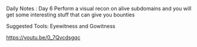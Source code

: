 Daily Notes : Day 6 
Perform a visual recon on alive subdomains and you will get some interesting stuff that can give you bounties 

Suggested Tools: Eyewitness and Gowitness 

https://youtu.be/0_7Qvcdsgqc